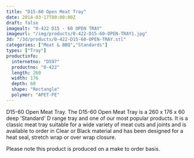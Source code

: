 ```yaml
---
title: "D15-60 Open Meat Tray"
date: 2014-03-17T00:00:00Z
draft: false
imagealt: "0-422 D15 - 60 OPEN TRAY"
imageurl: "/img/products/0-422-D15-60-OPEN-TRAY1.jpg"
3d: "/3d/products/0-422-D15-60-OPEN-TRAY.stl"
categories: ["Meat & BBQ","Standards"]
types: ["Tray"]
productinfo:
  internetno: "D597"
  productno: "0-422"
  length: 260
  width: 176
  depth: 60
  shape: "Rectangle"
  polymer: "APET-PE"
---
```

D15-60 Open Meat Tray. The D15-60 Open Meat Tray is a 260 x 176 x 60 deep 'Standard' D range tray and one of our most popular products. It is a classic meat tray suitable for a wide variety of meat cuts and joints and is available to order in Clear or Black material and has been designed for a heat seal, stretch wrap or over wrap closure.

Please note this product is produced on a make to order basis.